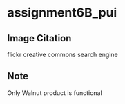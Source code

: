 # assignment6B_pui

## Image Citation
flickr creative commons search engine

## Note
Only Walnut product is functional

